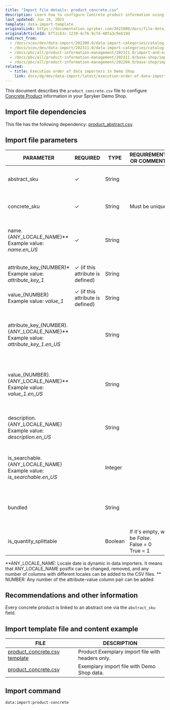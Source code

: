 ```yaml
---
title: "Import file details: product_concrete.csv"
description: Learn how to configure Concrete product information using the product concrete csv file for your Spryker project.
last_updated: Jun 16, 2021
template: data-import-template
originalLink: https://documentation.spryker.com/2021080/docs/file-details-product-concretecsv
originalArticleId: bff2c63c-1239-4c76-9c74-40fa3c9eb19d
redirect_from:
  - /docs/scos/dev/data-import/202200.0/data-import-categories/catalog-setup/products/file-details-product-concrete.csv.html
  - /docs/scos/dev/data-import/202311.0/data-import-categories/catalog-setup/products/file-details-product-concrete.csv.html
  - /docs/pbc/all/product-information-management/202311.0/import-and-export-data/products-data-import/file-details-product-concrete.csv.html  
  - /docs/pbc/all/product-information-management/202311.0/base-shop/import-and-export-data/products-data-import/file-details-product-concrete.csv.html
  - /docs/pbc/all/product-information-management/202204.0/base-shop/import-and-export-data/products-data-import/import-file-details-product-concrete.csv.html
related:
  - title: Execution order of data importers in Demo Shop
    link: docs/dg/dev/data-import/latest/execution-order-of-data-importers.html
---
```


This document describes the `product_concrete.csv` file to configure [Concrete Product](/docs/pbc/all/product-information-management/{{page.version}}/base-shop/feature-overviews/product-feature-overview/product-feature-overview.html) information in your Spryker Demo Shop.


## Import file dependencies

This file has the following dependency: [product_abstract.csv](/docs/pbc/all/product-information-management/{{page.version}}/base-shop/import-and-export-data/products-data-import/import-file-details-product-abstract.csv.html).


## Import file parameters

<div class="width-100">

| PARAMETER | REQUIRED | TYPE | REQUIREMENTS OR COMMENTS | DESCRIPTION |
| --- | --- | --- | --- | --- |
| abstract_sku | &check; | String | | The SKU of the parent abstract product. |
| concrete_sku | &check;  | String | Must be unique. |  SKU identifier of the concrete product. |
| name.{ANY_LOCALE_NAME}**<br>Example value: *name.en_US* | &check; | String | | Name of the product in the specified location (US for our example). |
| attribute_key_{NUMBER}*<br>Example value: *attribute_key_1*<br> | &check; (if this attribute is defined) | String | | Product attribute key for the attribute. |
| value_{NUMBER}<br>Example value: *value_1*<br>| &check; (if this attribute is defined) | String | | Product value for the attribute. |
| attribute_key_{NUMBER}.{ANY_LOCALE_NAME}**<br>Example value: *attribute_key_1.en_US*<br> |  | String | | Product attribute key, for the first attribute, translated in the specified locale (US for our example). |
| value_{NUMBER}.{ANY_LOCALE_NAME}**<br>Example value: *value_1.en_US*<br>|  | String | | Product value for the attribute, translated in the specified locale (US for our example). |
| description.{ANY_LOCALE_NAME}<br>Example value: *description.en_US*  |  | String | | Product description, translated in the specified locale (US for our example). |
| is_searchable.{ANY_LOCALE_NAME}<br>Example value: *is_searchable.en_US*|  | Integer |  | Indicates if the product is searchable in the specified locale (US for our example). |
| bundled |  | String | | Products SKUs separated by comas, that are part of the bundle. |
| is_quantity_splittable |  | Boolean |If it's empty, will be *False*.<br>False = 0<br>True = 1 | Defines if the product is [splittable](/docs/pbc/all/cart-and-checkout/{{page.version}}/base-shop/feature-overviews/non-splittable-products-feature-overview.html) or not. |

<!--
| old_sku |  | String | | Old SKU identifier. |
| icecat_pdp_url |  | String | | Icecat product catalogue URL service. |
| icecat_license |  | String |  | Icecat product catalogue license code. |
-->

</div>




**ANY_LOCALE_NAME: Locale date is dynamic in data importers. It means that ANY_LOCALE_NAME postfix can be changed, removed, and any number of columns with different locales can be added to the CSV files.
** NUMBER: Any number of  the attribute-value column pair can be added


## Recommendations and other information

Every concrete product is linked to an abstract one via the `abstract_sku` field.

## Import template file and content example

| FILE | DESCRIPTION |
| --- | --- |
| [product_concrete.csv template](https://spryker.s3.eu-central-1.amazonaws.com/docs/pbc/all/product-information-management/base-shop/import-and-export-data/import-file-details-product-concrete.csv.md/product_concrete.csv) | Product Exemplary import file with headers only. |
| [product_concrete.csv](https://spryker.s3.eu-central-1.amazonaws.com/docs/pbc/all/product-information-management/base-shop/import-and-export-data/import-file-details-product-concrete.csv.md/Template_product_concrete.csv) | Exemplary import file with Demo Shop data. |

## Import command

```bash
data:import:product-concrete
```
